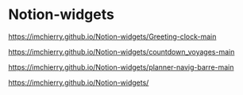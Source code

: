 # Notion-widgets

https://imchierry.github.io/Notion-widgets/Greeting-clock-main

https://imchierry.github.io/Notion-widgets/countdown_voyages-main

https://imchierry.github.io/Notion-widgets/planner-navig-barre-main

https://imchierry.github.io/Notion-widgets/
